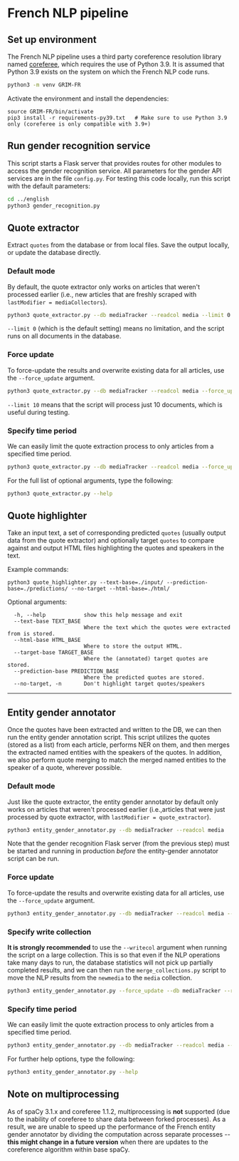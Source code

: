 # French NLP pipeline
## Set up environment
The French NLP pipeline uses a third party coreference resolution library named [coreferee](https://github.com/msg-systems/coreferee), which requires the use of Python 3.9. It is assumed that Python 3.9 exists on the system on which the French NLP code runs.

```sh
python3 -m venv GRIM-FR
```

Activate the environment and install the dependencies:

```
source GRIM-FR/bin/activate
pip3 install -r requirements-py39.txt   # Make sure to use Python 3.9 only (coreferee is only compatible with 3.9+)
```
## Run gender recognition service
This script starts a Flask server that provides routes for other modules to access the gender recognition service. All parameters for the gender API services are in the file `config.py`. For testing this code locally, run this script with the default parameters:

```sh
cd ../english
python3 gender_recognition.py
```

## Quote extractor
Extract `quotes` from the database or from local files. Save the output locally, or update the database directly.

### Default mode
By default, the quote extractor only works on articles that weren't processed earlier (i.e., new articles that are freshly scraped with `lastModifier = mediaCollectors`).

```sh
python3 quote_extractor.py --db mediaTracker --readcol media --limit 0
```
`--limit 0` (which is the default setting) means no limitation, and the script runs on all documents in the database. 

### Force update
To force-update the results and overwrite existing data for all articles, use the `--force_update` argument.
```sh
python3 quote_extractor.py --db mediaTracker --readcol media --force_update  --limit 10
```
`--limit 10` means that the script will process just 10 documents, which is useful during testing.

### Specify time period
We can easily limit the quote extraction process to only articles from a specified time period.

```sh
python3 quote_extractor.py --db mediaTracker --readcol media --force_update --begin_date 2021-12-01 --end_date 2021-12-31
```

For the full list of optional arguments, type the following:

```sh
python3 quote_extractor.py --help
```
## Quote highlighter
Take an input text, a set of corresponding predicted `quotes` (usually output data from the quote extractor) and optionally target `quotes` to compare against and output HTML files highlighting the quotes and speakers in the text.

Example commands:
```
python3 quote_highlighter.py --text-base=./input/ --prediction-base=./predictions/ --no-target --html-base=./html/
```
Optional arguments:
```
  -h, --help            show this help message and exit
  --text-base TEXT_BASE
                        Where the text which the quotes were extracted from is stored.
  --html-base HTML_BASE
                        Where to store the output HTML.
  --target-base TARGET_BASE
                        Where the (annotated) target quotes are stored.
  --prediction-base PREDICTION_BASE
                        Where the predicted quotes are stored.
  --no-target, -n       Don't highlight target quotes/speakers
```

---
## Entity gender annotator

Once the quotes have been extracted and written to the DB, we can then run the entity gender annotation script. This script utilizes the quotes (stored as a list) from each article, performs NER on them, and then merges the extracted named entities with the speakers of the quotes. In addition, we also perform quote merging to match the merged named entities to the speaker of a quote, wherever possible.

### Default mode
Just like the quote extractor, the entity gender annotator by default only works on articles that weren't processed earlier (i.e.,articles that were just processed by quote extractor, with `lastModifier = quote_extractor`).

```sh
python3 entity_gender_annotator.py --db mediaTracker --readcol media
```
Note that the gender recognition Flask server (from the previous step) must be started and running in production *before* the entity-gender annotator script can be run.

### Force update

To force-update the results and overwrite existing data for all articles, use the `--force_update` argument.

```sh
python3 entity_gender_annotator.py --db mediaTracker --readcol media --force_update
```

### Specify write collection
**It is strongly recommended** to use the `--writecol` argument when running the script on a large collection. This is so that even if the NLP operations take many days to run, the database statistics will not pick up partially completed results, and we can then run the `merge_collections.py` script to move the NLP results from the `newmedia` to the `media` collection.

```sh
python3 entity_gender_annotator.py --force_update --db mediaTracker --readcol media --writecol newmedia
```


### Specify time period
We can easily limit the quote extraction process to only articles from a specified time period.

```sh
python3 entity_gender_annotator.py --db mediaTracker --readcol media --force_update --begin_date 2020-01-01 --end_date 2020-01-31
```

For further help options, type the following:

```sh
python3 entity_gender_annotator.py --help
```

## Note on multiprocessing
As of spaCy 3.1.x and coreferee 1.1.2, multiprocessing is **not** supported (due to the inability of coreferee to share data between forked processes). As a result, we are unable to speed up the performance of the French entity gender annotator by dividing the computation across separate processes -- **this might change in a future version** when there are updates to the coreference algorithm within base spaCy.